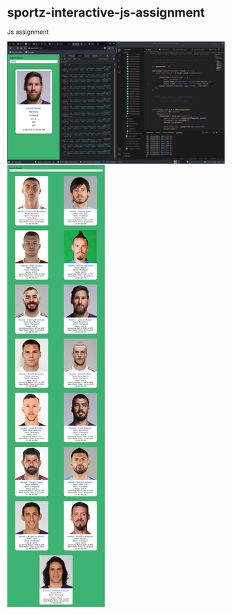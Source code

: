 # sportz-interactive-js-assignment
Js assignment


<img src= "./sportz-interactive.png" >
<img src= "./playerdetail.png" >
